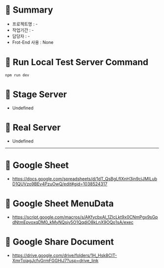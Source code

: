 # 📌 Summary
- 프로젝트명 : -
- 작업기간 : -
- 담당자 : -
- Frot-End 사용 : None


# 📌 Run Local Test Server Command
```
npm run dev
```

# 📌 Stage Server
- Undefined


# 📌 Real Server
- Undefined

---

# 📌 Google Sheet
- https://docs.google.com/spreadsheets/d/1dT_QsBgLfIXnH3in9cjJMILubD1QUVzo9BEv4PzuOwQ/edit#gid=1038524317

# 📌 Google Sheet MenuData
- https://script.google.com/macros/s/AKfycbxAl_1ZIcLkt9x0CNmPgx9sGpdNtmEpvoxqDM0_kMyNQsjv5O1QqdiO8kLnX9OQo1sA/exec

# 📌 Google Share Document
- https://drive.google.com/drive/folders/1H_Hsk8CIT-XmrToiagJcfvGrmFGGHiJ7?usp=drive_link


